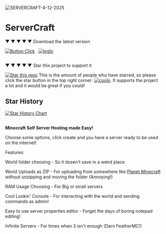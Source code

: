 ![SERVERCRAFT-4-12-2025](https://github.com/user-attachments/assets/391dd86b-e325-46f0-b8c8-c31c9e6af5b9)
# ServerCraft

▼ ▼ ▼ ▼ ▼ Download the latest version

[![Button Click]][Link]  [![loglo]][biglo]

##

▼ ▼ ▼ ▼ ▼ Star this project to support it

[![Star this repo](https://img.shields.io/github/stars/lazerkatsweirdstuff/servercraft?style=social)]() This is the amount of people who have starred, so please click the star button in the top right corner: [![coolo](https://github.com/user-attachments/assets/ba10594e-3567-4c6f-8647-72ecc7292a3a)](). It supports the project a lot and it would be great if you could!

## Star History

<a href="https://www.star-history.com/#lazerkatsweirdstuff/servercraft&Date">
 <picture>
   <source media="(prefers-color-scheme: dark)" srcset="https://api.star-history.com/svg?repos=lazerkatsweirdstuff/servercraft&type=Date&theme=dark" />
   <source media="(prefers-color-scheme: light)" srcset="https://api.star-history.com/svg?repos=lazerkatsweirdstuff/servercraft&type=Date" />
   <img alt="Star History Chart" src="https://api.star-history.com/svg?repos=lazerkatsweirdstuff/servercraft&type=Date" />
 </picture>
</a>

##

**Minecraft Self Server Hosting made Easy!**

Choose some options, click create and you have a server ready to be used on the internet!

Features:

World folder choosing - So it dosen't save in a weird place

World Uploads as ZIP - For uploading from somewhere like [Planet Minecraft](https://www.planetminecraft.com/projects/) without unzipping and moving the folder (Annoying!)

RAM Usage Choosing - For Big or small servers

Cool Lookin' Console - For interacting with the world and sending commands as admin!

Easy to use server properties editor - Forget the days of boring notepad editing!

Infinite Servers - For times when 3 isn't enough (Darn FeatherMC!)

[Button Click]: https://img.shields.io/badge/Install-grey?style=for-the-badge&logoColor=white&logo=Files
[Link]: https://github.com/lazerkatsweirdstuff/servercraft/releases/download/V0.4/ServerCraftv0.4.exe
[loglo]: https://img.shields.io/badge/Home%20page-grey?style=for-the-badge&logoColor=white
[biglo]: https://lazerkatsweirdstuff.github.io/servercraft/

